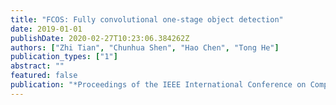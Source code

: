```yaml
---
title: "FCOS: Fully convolutional one-stage object detection"
date: 2019-01-01
publishDate: 2020-02-27T10:23:06.384262Z
authors: ["Zhi Tian", "Chunhua Shen", "Hao Chen", "Tong He"]
publication_types: ["1"]
abstract: ""
featured: false
publication: "*Proceedings of the IEEE International Conference on Computer Vision*"
---
```


